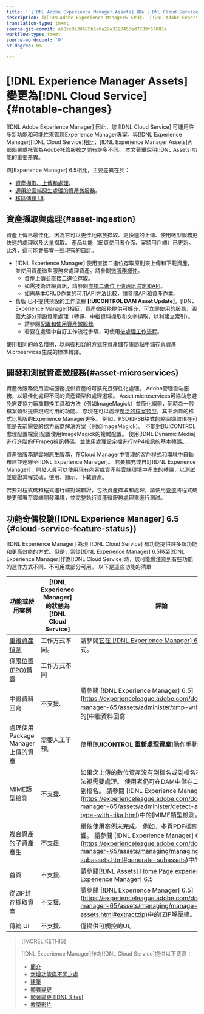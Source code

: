 ```yaml
---
title: ' [!DNL Adobe Experience Manager Assets] 中a [!DNL Cloud Service]的顯著變化'
description: 與[!DNLAdobe Experience Manager6.5相比， [!DNL Adobe Experience Manager Assets] in [!DNL Experience Manager] as a [!DNL Cloud Service] 的顯著變化。
translation-type: tm+mt
source-git-commit: ab8cc0e3d685b5aba29e3320453ed7789f53083a
workflow-type: tm+mt
source-wordcount: '0'
ht-degree: 0%

---
```



# [!DNL Experience Manager Assets]變更為[!DNL Cloud Service] {#notable-changes}

[!DNL Adobe Experience Manager] 因此，您 [!DNL Cloud Service] 可運用許多新功能和可能性來管理Experience Manager專案。與[!DNL Experience Manager][!DNL Cloud Service]相比，[!DNL Experience Manager Assets]內部部署或托管為Adobe托管服務之間有許多不同。 本文著重說明[!DNL Assets]功能的重要差異。

與[Experience Manager] 6.5相比，主要差異在於：

* [資產擷取、上傳和處理](#asset-ingestion)。
* [適用於雲端原生處理的資產微服務](#asset-microservices)。
* [移除傳統 UI](#classic-ui).

## 資產擷取與處理{#asset-ingestion}

資產上傳已最佳化，因為它可以更佳地縮放擷取、更快速的上傳、使用微型服務更快速的處理以及大量擷取。 產品功能（網頁使用者介面、案頭用戶端）已更新。 此外，這可能會影響一些現有的自訂。

* [!DNL Experience Manager] 使用直接二進位存取原則來上傳和下載資產，並使用資產微型服務來處理資產。請參閱[微服務概述](/help/assets/asset-microservices-overview.md)。
   * 資產上傳[並直接二進位存取](/help/assets/asset-microservices-overview.md#asset-upload-with-direct-binary-access)。
   * 如需技術詳細資訊，請參閱[直接二進位上傳通訊協定和API](/help/assets/developer-reference-material-apis.md#upload-binary)。
   * 如需基本CRUD作業的可用API方法比較，請參閱[API和資產作業](/help/assets/developer-reference-material-apis.md#use-cases-and-apis)。
* 舊版 已不提供預設的工作流程 **[!UICONTROL DAM Asset Update]**。[!DNL Experience Manager]相反，資產微服務提供可擴充、可立即使用的服務，涵蓋大部分預設資產處理（轉譯、中繼資料擷取和文字擷取，以利建立索引）。
   * 請參閱[配置和使用資產微服務](/help/assets/asset-microservices-configure-and-use.md)
   * 若要在處理中自訂工作流程步驟，可使用[後處理工作流程](/help/assets/asset-microservices-configure-and-use.md#post-processing-workflows)。

使用相同的命名慣例，以向後相容的方式在資產儲存庫節點中儲存與資產Microservices生成的標準轉譯。

## 開發和測試資產微服務{#asset-microservices}

資產微服務使用雲端服務提供資產的可擴充且彈性化處理。 Adobe管理雲端服務，以最佳化處理不同的資產類型和處理選項。 Asset microservices可協助您避免需要協力廠商轉換工具和方法（例如ImageMagick）並簡化組態，同時為一般檔案類型提供現成可用的功能。 您現在可以處理[廣泛的檔案類型](/help/assets/file-format-support.md)，其中涵蓋的格式比舊版的Experience Manager更多。 例如，PSD和PSB格式的縮圖擷取現在可能是先前需要的協力廠商解決方案（例如ImageMagick）。 不能對[!UICONTROL 處理配置檔案]配置使用ImageMagick的複雜配置。 使用[!DNL Dynamic Media]進行進階的FFmpeg視訊轉碼，並使用處理設定檔進行MP4視訊的[基本轉碼。](/help/assets/manage-video-assets.md#transcode-video)

資產微服務是雲端原生服務，在Cloud Manager中管理的客戶程式和環境中自動布建並連線至[!DNL Experience Manager]。 若要擴充或自訂[!DNL Experience Manager]，開發人員可以使用現有內容或資產與雲端環境中產生的轉譯，以測試並驗證其程式碼，使用、顯示、下載資產。

若要對程式碼和程式進行端對端驗證，包括資產擷取和處理，請使用[管道](/help/implementing/cloud-manager/configure-pipeline.md)將程式碼變更部署至雲端開發環境，並完整執行資產微服務處理來進行測試。


## 功能奇偶校驗([!DNL Experience Manager] 6.5 {#cloud-service-feature-status})

[!DNL Experience Manager] 為現 [!DNL Cloud Service] 有功能提供許多新功能和更高效能的方式。但是，當從[!DNL Experience Manager] 6.5移至[!DNL Experience Manager]作為[!DNL Cloud Service]時，您可能會注意到有些功能的運作方式不同、不可用或部分可用。 以下是這些功能的清單：

| 功能或使用案例 | [!DNL Experience Manager]的狀態為[!DNL Cloud Service] | 評論 |
|-----|-----|-----|
| [重複資產偵測](/help/assets/manage-digital-assets.md#detect-duplicate-assets) | 工作方式不同。 | 請參閱[它在 [!DNL Experience Manager] 6.5](https://experienceleague.adobe.com/docs/experience-manager-65/assets/managing/duplicate-detection.html)中的運作方式。 |
| [僅限位置(FPO)轉譯](https://helpx.adobe.com/enterprise/admin-guide.html/enterprise/using/configure-aem-assets-for-asset-link.ug.html#configfporendition) | 工作方式不同 |  |
| 中繼資料回寫 | 不支援. | 請參閱 [!DNL Experience Manager] 6.5](https://experienceleague.adobe.com/docs/experience-manager-65/assets/administer/xmp-writeback.html)中的[中繼資料回寫 |
| 處理使用Package Manager上傳的資產 | 需要人工干預。 | 使用&#x200B;**[!UICONTROL 重新處理資產]**&#x200B;動作手動重新處理。 |
| MIME類型檢測 | 不支援. | 如果您上傳的數位資產沒有副檔名或副檔名不正確，可能無法視需要處理。 使用者仍可在DAM中儲存二進位檔案，但無副檔名。 請參閱 [!DNL Experience Manager] 6.5](https://experienceleague.adobe.com/docs/experience-manager-65/assets/administer/detect-asset-mime-type-with-tika.html)中的[MIME類型檢測。 |
| 複合資產的子資產產生 | 不支援. | 相依使用案例未完成。 例如，多頁PDF檔案的註解會受到影響。 請參閱 [!DNL Experience Manager] 6.5](https://experienceleague.adobe.com/docs/experience-manager-65/assets/managing/managing-linked-subassets.html#generate-subassets)中的[子資產建立。 |
| 首頁 | 不支援. | 請參閱[[!DNL Assets] Home Page experience in [!DNL Experience Manager] 6.5](https://experienceleague.adobe.com/docs/experience-manager-65/assets/using/assets-home-page.html) |
| 從ZIP封存擷取資產 | 不支援. | 請參閱 [!DNL Experience Manager] 6.5](https://experienceleague.adobe.com/docs/experience-manager-65/assets/managing/manage-assets.html#extractzip)中的[ZIP解壓縮。 |
| 傳統 UI | 不支援. | 僅提供可觸控的UI。 |

>[!MORELIKETHIS]
>
>[!DNL Experience Manager]作為[!DNL Cloud Service]提供以下資源：
>
>* [簡介](/help/overview/introduction.md)
>* [新增功能與不同之處](/help/overview/what-is-new-and-different.md)
>* [建築](/help/core-concepts/architecture.md)
>* [顯著變更](/help/release-notes/aem-cloud-changes.md)
>* [顯著變更 [!DNL Sites]](/help/sites-cloud/sites-cloud-changes.md)
>* [教學影片](https://experienceleague.adobe.com/docs/experience-manager-learn/cloud-service/overview.html)

